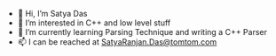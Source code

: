 - 👋 Hi, I’m Satya Das
- 👀 I’m interested in C++ and low level stuff
- 🌱 I’m currently learning Parsing Technique and writing a C++ Parser
- 📫 I can be reached at SatyaRanjan.Das@tomtom.com

<!---
satya-das/satya-das is a ✨ special ✨ repository because its `README.md` (this file) appears on your GitHub profile.
You can click the Preview link to take a look at your changes.
--->
